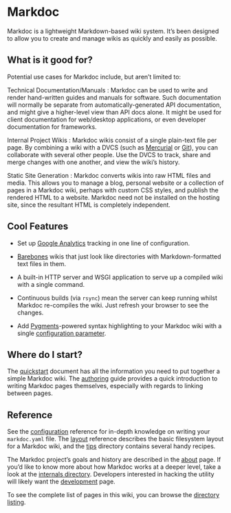 <!-- title: Index -->

# Markdoc

Markdoc is a lightweight Markdown-based wiki system. It’s been designed to allow you to create and manage wikis as quickly and easily as possible.


## What is it good for?

Potential use cases for Markdoc include, but aren’t limited to:

Technical Documentation/Manuals
:   Markdoc can be used to write and render hand-written guides and manuals for
    software. Such documentation will normally be separate from
    automatically-generated API documentation, and might give a higher-level
    view than API docs alone. It might be used for client documentation for
    web/desktop applications, or even developer documentation for frameworks.

Internal Project Wikis
:   Markdoc wikis consist of a single plain-text file per page. By combining a
    wiki with a DVCS (such as [Mercurial][] or [Git][]), you can collaborate
    with several other people. Use the DVCS to track, share and merge changes
    with one another, and view the wiki’s history.
    
  [Mercurial]: http://mercurial.selenic.com/
  [Git]: http://git-scm.com/

Static Site Generation
:   Markdoc converts wikis into raw HTML files and media. This allows you to
    manage a blog, personal website or a collection of pages in a Markdoc wiki,
    perhaps with custom CSS styles, and publish the rendered HTML to a website.
    Markdoc need not be installed on the hosting site, since the resultant HTML
    is completely independent.


## Cool Features

*   Set up [Google Analytics][] tracking in one line of configuration.

*   [Barebones][] wikis that just look like directories with Markdown-formatted
    text files in them.

*   A built-in HTTP server and WSGI application to serve up a compiled wiki with
    a single command.

*   Continuous builds (via `rsync`) mean the server can keep running whilst
    Markdoc re-compiles the wiki. Just refresh your browser to see the changes.

*   Add [Pygments][]-powered syntax highlighting to your Markdoc wiki with a
    single [configuration parameter][syntax-highlighting].

[google analytics]: /ref/configuration#metadata
[barebones]: /tips/barebones
[pygments]: http://pygments.org/
[syntax-highlighting]: /tips/syntax-highlighting


## Where do I start?

The [quickstart](/quickstart) document has all the information you need to put together a simple Markdoc wiki. The [authoring](/authoring) guide provides a quick introduction to writing Markdoc pages themselves, especially with regards to linking between pages.


## Reference

See the [configuration](/ref/configuration) reference for in-depth knowledge on writing your `markdoc.yaml` file. The [layout](/ref/layout) reference describes the basic filesystem layout for a Markdoc wiki, and the [tips](/tips/) directory contains several handy recipes.

The Markdoc project’s goals and history are described in the [about](/about) page. If you’d like to know more about how Markdoc works at a deeper level, take a look at the [internals directory](/internals/). Developers interested in hacking the utility will likely want the [development](/internals/development) page.

To see the complete list of pages in this wiki, you can browse the [directory listing](/_list).
